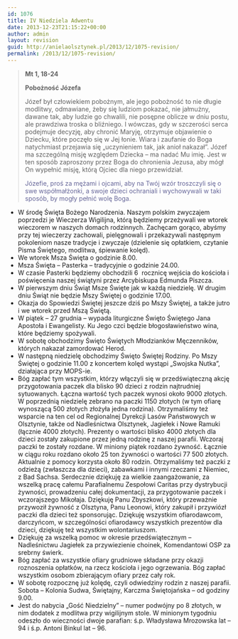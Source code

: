 ```yaml
---
id: 1076
title: IV Niedziela Adwentu
date: 2013-12-23T21:15:22+00:00
author: admin
layout: revision
guid: http://anielaolsztynek.pl/2013/12/1075-revision/
permalink: /2013/12/1075-revision/
---
```

> **Mt 1, 18-24**
> 
> **Pobożność Józefa**
> 
> Józef był człowiekiem pobożnym, ale jego pobożność to nie długie modlitwy, odmawiane, żeby się ludziom pokazać, nie jałmużny, dawane tak, aby ludzie go chwalili, nie posępne oblicze w dniu postu, ale prawdziwa troska o bliźniego. I wówczas, gdy w szczerości serca podejmuje decyzję, aby chronić Maryję, otrzymuje objawienie o Dziecku, które poczęło się w Jej łonie. Wiara i zaufanie do Boga natychmiast przejawia się &#8222;uczynieniem tak, jak anioł nakazał&#8221;. Józef ma szczególną misję względem Dziecka &#8211; ma nadać Mu imię. Jest w ten sposób zaproszony przez Boga do chronienia Jezusa, aby mógł On wypełnić misję, którą Ojciec dla niego przewidział.
> 
> <span style="color: #666699;">Józefie, proś za mężami i ojcami, aby na Twój wzór troszczyli się o swe współmałżonki, a swoje dzieci ochraniali i wychowywali w taki sposób, by mogły pełnić wolę Boga.</span>

  * W środę Święta Bożego Narodzenia. Naszym polskim zwyczajem poprzedzi je Wieczerza Wigilijna, którą będziemy przeżywali we wtorek wieczorem w naszych domach rodzinnych. Zachęcam gorąco, abyśmy przy tej wieczerzy zachowali, pielęgnowali i przekazywali następnym pokoleniom nasze tradycje i zwyczaje (dzielenie się opłatkiem, czytanie Pisma Świętego, modlitwa, śpiewanie kolęd).
  * We wtorek Msza Święta o godzinie 8.00.
  * Msza Święta &#8211; Pasterka &#8211; tradycyjnie o godzinie 24.00.
  * W czasie Pasterki będziemy obchodzili 6  rocznicę wejścia do kościoła i poświęcenia naszej świątyni przez Arcybiskupa Edmunda Piszcza.
  * W pierwszym dniu Świąt Msze Święte jak w każdą niedzielę. W drugim dniu Świąt nie będzie Mszy Świętej o godzinie 17.00.
  * Okazja do Spowiedzi Świętej jeszcze dziś po Mszy Świętej, a także jutro i we wtorek przed Mszą Świętą.
  * W piątek &#8211; 27 grudnia &#8211; wypada liturgiczne Święto Świętego Jana Apostoła i Ewangelisty. Ku Jego czci będzie błogosławieństwo wina, które będziemy spożywali.
  * W sobotę obchodzimy Święto Świętych Młodzianków Męczenników, których nakazał zamordować Herod.
  * W następną niedzielę obchodzimy Święto Świętej Rodziny. Po Mszy Świętej o godzinie 11.00 z koncertem kolęd wystąpi &#8222;Swojska Nutka&#8221;, działająca przy MOPS-ie.
  * Bóg zapłać tym wszystkim, którzy włączyli się w przedświąteczną akcję przygotowania paczek dla blisko 90 dzieci z rodzin najtrudniej sytuowanych. Łączna wartość tych paczek wynosi około 9000 złotych. W poprzednią niedzielę zebrano na paczki 1150 złotych (w tym ofiarę wynoszącą 500 złotych złożyła jedna rodzina). Otrzymaliśmy też wsparcie na ten cel od Regionalnej Dyrekcji Lasów Państwowych w Olsztynie, także od Nadleśnictwa Olsztynek, Jagiełek i Nowe Ramuki (łącznie 4000 złotych). Prezenty o wartości blisko 4000 złotych dla dzieci zostały zakupione przez jedną rodzinę z naszej parafii. Wczoraj paczki te zostały rozdane. W miniony piątek rozdano żywność. Łącznie w ciągu roku rozdano około 25 ton żywności o wartości 77 500 złotych. Aktualnie z pomocy korzysta około 80 rodzin. Otrzymaliśmy też paczki z odzieżą (zwłaszcza dla dzieci), zabawkami i innymi rzeczami z Niemiec, z Bad Sachsa. Serdecznie dziękuję za wielkie zaangażowanie, za wszelką pracę całemu Parafialnemu Zespołowi Caritas przy dystrybucji żywności, prowadzeniu całej dokumentacji, za przygotowanie paczek i wczorajszego Mikołaja. Dziękuję Panu Zbyszkowi, który przeważnie przywoził żywność z Olsztyna, Panu Leonowi, który zakupił i przywiózł paczki dla dzieci też sponsorując. Dziękuję wszystkim ofiarodawcom, darczyńcom, w szczególności ofiarodawcy wszystkich prezentów dla dzieci, dziękuję też wszystkim wolontariuszom.
  * Dziękuję za wszelką pomoc w okresie przedświątecznym &#8211; Nadleśnictwu Jagiełek za przywiezienie choinek, Komendantowi OSP za srebrny świerk.
  * Bóg zapłać za wszystkie ofiary grudniowe składane przy okazji roznoszenia opłatków, na rzecz kościoła i jego ogrzewania. Bóg zapłać wszystkim osobom zbierającym ofiary przez cały rok.
  * W sobotę rozpocznę już kolędę, czyli odwiedziny rodzin z naszej parafii. Sobota &#8211; Kolonia Sudwa, Świętajny, Karczma Świętojańska &#8211; od godziny 9.00.
  * Jest do nabycia &#8222;Gość Niedzielny&#8221; &#8211; numer podwójny po 8 złotych, w nim dodatek z modlitwa przy wigilijnym stole. W minionym tygodniu odeszło do wieczności dwoje parafian: ś.p. Władysława Mrozowska lat &#8211; 94 i ś.p. Antoni Binkul lat &#8211; 96.